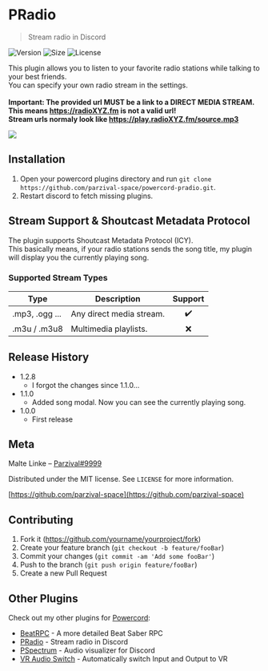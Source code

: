 # PRadio
> Stream radio in Discord 

![Version][version-image]
![Size][size-image]
![License][license-image]

This plugin allows you to listen to your favorite radio stations while talking to your best friends. <br>
You can specify your own radio stream in the settings.<br>
<br>
<b>
  Important: The provided url MUST be a link to a DIRECT MEDIA STREAM. This means https://radioXYZ.fm is not a valid url!<br>
  Stream urls normaly look like https://play.radioXYZ.fm/source.mp3
</b>

![][demo-image]

## Installation

1. Open your powercord plugins directory and run `git clone https://github.com/parzival-space/powercord-pradio.git`.
2. Restart discord to fetch missing plugins.

## Stream Support & Shoutcast Metadata Protocol

The plugin supports Shoutcast Metadata Protocol (ICY).</br>
This basically means, if your radio stations sends the song title, my plugin will display you the currently playing song.

### Supported Stream Types

| Type           | Description              | Support |
| -------------- | ------------------------ | :-----: |
| .mp3, .ogg ... | Any direct media stream. | ✔️      |
| .m3u / .m3u8   | Multimedia playlists.    | ❌      |

## Release History

* 1.2.8
    * I forgot the changes since 1.1.0...
* 1.1.0
    * Added song modal. Now you can see the currently playing song.
* 1.0.0
    * First release

## Meta

Malte Linke – [Parzival#9999](https://discord.com/users/249877580180750336)

Distributed under the MIT license. See ``LICENSE`` for more information.

[https://github.com/parzival-space](https://github.com/parzival-space)

## Contributing

1. Fork it (<https://github.com/yourname/yourproject/fork>)
2. Create your feature branch (`git checkout -b feature/fooBar`)
3. Commit your changes (`git commit -am 'Add some fooBar'`)
4. Push to the branch (`git push origin feature/fooBar`)
5. Create a new Pull Request

<!-- Markdown link & img dfn's -->
[version-image]: https://img.shields.io/github/manifest-json/v/parzival-space/powercord-pradio?style=flat-square
[license-image]: https://img.shields.io/github/license/parzival-space/powercord-pradio?style=flat-square
[size-image]: https://img.shields.io/github/repo-size/parzival-space/powercord-pradio?label=size&style=flat-square
[demo-image]: https://i.imgur.com/Np3nmyJ.png

## Other Plugins

Check out my other plugins for [Powercord](https://powercord.dev/plugins/):

  - [BeatRPC](https://github.com/parzival-space/powercord-beatrpc) - A more detailed Beat Saber RPC
  - [PRadio](https://github.com/parzival-space/powercord-pradio) - Stream radio in Discord
  - [PSpectrum](https://github.com/parzival-space/powercord-pspectrum) - Audio visualizer for Discord
  - [VR Audio Switch](https://github.com/parzival-space/powercord-vraudioswitch) - Automatically switch Input and Output to VR
